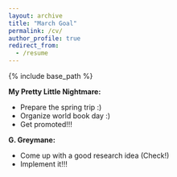 ```yaml
---
layout: archive
title: "March Goal"
permalink: /cv/
author_profile: true
redirect_from:
  - /resume
---
```


{% include base_path %}


**My Pretty Little Nightmare:**

- Prepare the spring trip :)    
- Organize world book day :)     
- Get promoted!!!   

**G. Greymane:**

- Come up with a good research idea (Check!)    
- Implement it!!!
